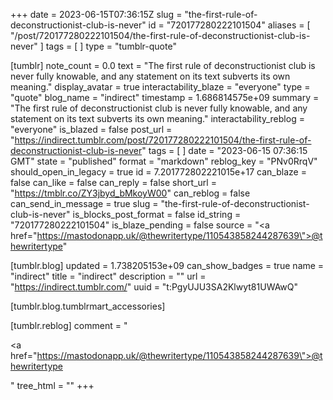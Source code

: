 +++
date = 2023-06-15T07:36:15Z
slug = "the-first-rule-of-deconstructionist-club-is-never"
id = "720177280222101504"
aliases = [ "/post/720177280222101504/the-first-rule-of-deconstructionist-club-is-never" ]
tags = [ ]
type = "tumblr-quote"

[tumblr]
note_count = 0.0
text = "The first rule of deconstructionist club is never fully knowable, and any statement on its text subverts its own meaning."
display_avatar = true
interactability_blaze = "everyone"
type = "quote"
blog_name = "indirect"
timestamp = 1.686814575e+09
summary = "The first rule of deconstructionist club is never fully knowable, and any statement on its text subverts its own meaning."
interactability_reblog = "everyone"
is_blazed = false
post_url = "https://indirect.tumblr.com/post/720177280222101504/the-first-rule-of-deconstructionist-club-is-never"
tags = [ ]
date = "2023-06-15 07:36:15 GMT"
state = "published"
format = "markdown"
reblog_key = "PNv0RrqV"
should_open_in_legacy = true
id = 7.201772802221015e+17
can_blaze = false
can_like = false
can_reply = false
short_url = "https://tmblr.co/ZY3jbyd_bMkoyW00"
can_reblog = false
can_send_in_message = true
slug = "the-first-rule-of-deconstructionist-club-is-never"
is_blocks_post_format = false
id_string = "720177280222101504"
is_blaze_pending = false
source = "<a href=\"https://mastodonapp.uk/@thewritertype/110543858244287639\">@thewritertype</a>"

[tumblr.blog]
updated = 1.738205153e+09
can_show_badges = true
name = "indirect"
title = "indirect"
description = ""
url = "https://indirect.tumblr.com/"
uuid = "t:PgyUJU3SA2Klwyt81UWAwQ"

[tumblr.blog.tumblrmart_accessories]

[tumblr.reblog]
comment = "<p><a href=\"https://mastodonapp.uk/@thewritertype/110543858244287639\">@thewritertype</a></p>"
tree_html = ""
+++
